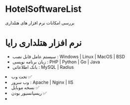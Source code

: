 # HotelSoftwareList
بررسی امکانات نرم افزار های هتلداری
<br/>
<h1>نرم افزار هتلداری رایا</h1>
<ul>
      <li>سیستم عامل قابل نصب : Windows | Linux | MacOS | BSD</li>
      <li>زبان برنامه نویسی : PHP | Python | Go | Java</li>
      <li>بانک اطلاعاتی : MySQL | Radius</ul>
      <li>تحت وب &#9989;</li>
      <li>وب سرور : Apache | Nginx | IIS</li>
      <li>نسخه موبایل &#9989;</li>
      <li>ریسپانسیور بودن &#9989;</li>
      <li></li>
 </ul>
